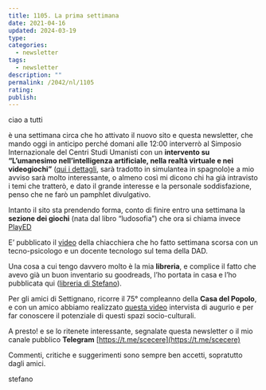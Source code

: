 ```yaml
---
title: 1105. La prima settimana
date: 2021-04-16
updated: 2024-03-19
type: 
categories:
  - newsletter
tags: 
  - newsletter
description: ""
permalink: /2042/nl/1105
rating: 
publish:
---
```


<!-- more -->

ciao a tutti

è una settimana circa che ho attivato il nuovo sito e questa newsletter, che mando oggi in anticipo perché domani alle 12:00 interverrò al Simposio Internazionale del Centri Studi Umanisti con un **intervento su “L’umanesimo nell’intelligenza artificiale, nella realtà virtuale e nei videogiochi”** ([qui i dettagli](https://stefano.cecere.org/event/2021/simposio-umanesimo-ai-vr-videogames/), sarà tradotto in simulantea in spagnolo)e a mio avviso sarà molto interessante, o almeno così mi dicono chi ha già intravisto i temi che tratterò, e dato il grande interesse e la personale soddisfazione, penso che ne farò un pamphlet divulgativo.

Intanto il sito sta prendendo forma, conto di finire entro una settimana la **sezione dei giochi** (nata dal libro “ludosofia”) che ora si chiama invece [PlayED](https://stefano.cecere.org/played)

E’ pubblicato il [video](https://stefano.cecere.org/event/2021/digital-cafe-dad/) della chiacchiera che ho fatto settimana scorsa con un tecno-psicologo e un docente tecnologo sul tema della DAD.

Una cosa a cui tengo davvero molto è la mia **libreria**, e complice il fatto che avevo già un buon inventario su goodreads, l’ho portata in casa e l’ho pubblicata qui ([libreria di Stefano](https://stefano.cecere.org/about/libreria/)).

Per gli amici di Settignano, ricorre il 75° compleanno della **Casa del Popolo**, e con un amico abbiamo realizzato [questa video](https://www.facebook.com/1065182123/videos/10222375492750567/) intervista di augurio e per far conoscere il potenziale di questi spazi socio-culturali.

A presto! e se lo ritenete interessante, segnalate questa newsletter o il mio canale pubblico **Telegram** [https://t.me/scecere](https://t.me/scecere)

Commenti, critiche e suggerimenti sono sempre ben accetti, sopratutto dagli amici.

stefano
